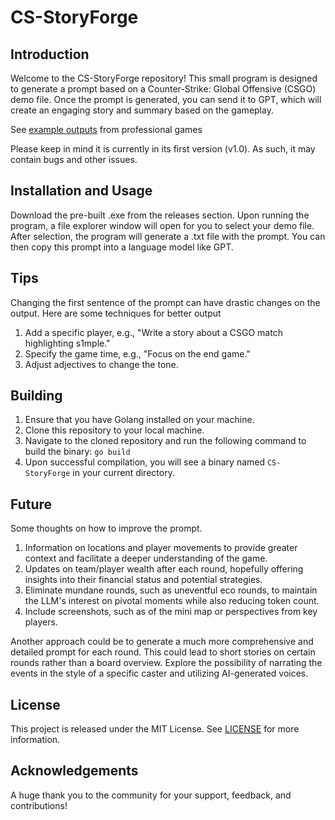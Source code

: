 # CS-StoryForge

## Introduction

Welcome to the CS-StoryForge repository! This small program is designed to generate a prompt based on a Counter-Strike: Global Offensive (CSGO) demo file. Once the prompt is generated, you can send it to GPT, which will create an engaging story and summary based on the gameplay.

See [example outputs](./example_outputs) from professional games

Please keep in mind it is currently in its first version (v1.0). As such, it may contain bugs and other issues.

## Installation and Usage

Download the pre-built .exe from the releases section. Upon running the program, a file explorer window will open for you to select your demo file. After selection, the program will generate a .txt file with the prompt. You can then copy this prompt into a language model like GPT.

## Tips

Changing the first sentence of the prompt can have drastic changes on the output. Here are some techniques for better output

1. Add a specific player, e.g., "Write a story about a CSGO match highlighting s1mple."
2. Specify the game time, e.g., "Focus on the end game."
3. Adjust adjectives to change the tone.

## Building
1. Ensure that you have Golang installed on your machine.
2. Clone this repository to your local machine.
3. Navigate to the cloned repository and run the following command to build the binary: `go build`
4. Upon successful compilation, you will see a binary named `CS-StoryForge` in your current directory.

## Future
Some thoughts on how to improve the prompt.
1. Information on locations and player movements to provide greater context and facilitate a deeper understanding of the game.
2. Updates on team/player wealth after each round, hopefully offering insights into their financial status and potential strategies.
3. Eliminate mundane rounds, such as uneventful eco rounds, to maintain the LLM's interest on pivotal moments while also reducing token count.
4. Include screenshots, such as of the mini map or perspectives from key players.

Another approach could be to generate a much more comprehensive and detailed prompt for each round. This could lead to short stories on certain rounds rather than a board overview. Explore the possibility of narrating the events in the style of a specific caster and utilizing AI-generated voices.

## License
This project is released under the MIT License. See [LICENSE](LICENCE) for more information.

## Acknowledgements
A huge thank you to the community for your support, feedback, and contributions!

